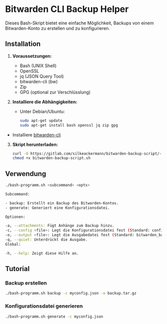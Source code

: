 # Bitwarden CLI Backup Helper

Dieses Bash-Skript bietet eine einfache Möglichkeit, Backups von einem Bitwarden-Konto zu erstellen und zu konfigurieren.

## Installation

1. **Voraussetzungen:**
   - Bash (UNIX Shell)
   - OpenSSL
   - jq (JSON Query Tool)
   - bitwarden-cli (bw)
   - Zip
   - GPG (optional zur Verschlüsslung)

2. **Installiere die Abhängigkeiten:**

   - Unter Debian/Ubuntu:

     ```bash
     sudo apt-get update
     sudo apt-get install bash openssl jq zip gpg
     ```
     
  - Installiere [bitwarden-cli](https://bitwarden.com/de-DE/help/cli/#tab-nativ-ausf%C3%BChrbar-bI3gMs3A3z4pl0fwvRie9) 

3. **Skript herunterladen:**

   ```bash
   curl -O https://gitlab.com/silkeackermann/bitwarden-backup-script/-/raw/main/bitwarden-backup-script.sh
   chmod +x bitwarden-backup-script.sh

## Verwendung

```bash
./bash-programm.sh <subcommand> <opts>

Subcommand:

- backup: Erstellt ein Backup des Bitwarden-Kontos.
- generate: Generiert eine Konfigurationsdatei.

Optionen:

-a, --attachments: Fügt Anhänge zum Backup hinzu.
-c, --config <file>: Legt die Konfigurationsdatei fest (Standard: config.json).
-o, --output <file>: Legt die Ausgabedatei fest (Standard: bitwarden_backup_<timestamp>.tar.gz).
-q, --quiet: Unterdrückt die Ausgabe.
Global:

-h, --help: Zeigt diese Hilfe an.
```

## Tutorial

### Backup erstellen

```bash
./bash-programm.sh backup -c myconfig.json -o backup.tar.gz
```

### Konfigurationsdatei generieren

```bash
./bash-programm.sh generate -c myconfig.json
```







